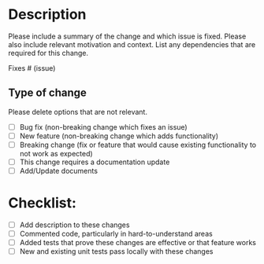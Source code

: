 # Description

Please include a summary of the change and which issue is fixed. Please also include relevant motivation and context. List any dependencies that are required for this change.

Fixes # (issue)

## Type of change

Please delete options that are not relevant.

- [ ] Bug fix (non-breaking change which fixes an issue)
- [ ] New feature (non-breaking change which adds functionality)
- [ ] Breaking change (fix or feature that would cause existing functionality to not work as expected)
- [ ] This change requires a documentation update
- [ ] Add/Update documents

# Checklist:

- [ ] Add description to these changes
- [ ] Commented code, particularly in hard-to-understand areas
- [ ] Added tests that prove these changes are effective or that feature works
- [ ] New and existing unit tests pass locally with these changes
